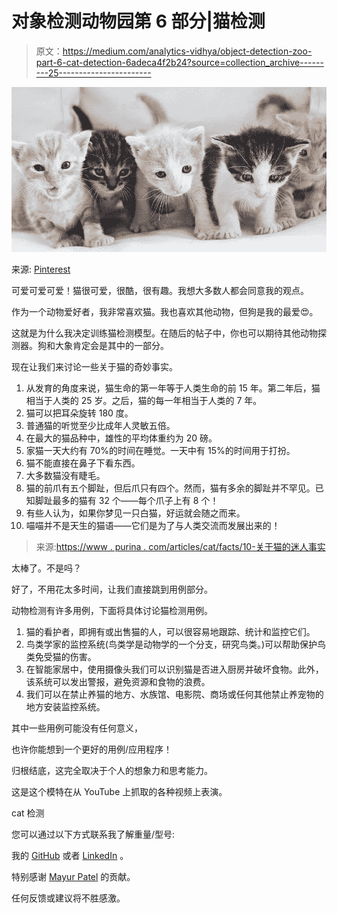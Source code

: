 # 对象检测动物园第 6 部分|猫检测

> 原文：<https://medium.com/analytics-vidhya/object-detection-zoo-part-6-cat-detection-6adeca4f2b24?source=collection_archive---------25----------------------->

![](img/646941433144298223041eb26ca5086e.png)

来源: [Pinterest](https://www.pinterest.co.uk/)

可爱可爱可爱！猫很可爱，很酷，很有趣。我想大多数人都会同意我的观点。

作为一个动物爱好者，我非常喜欢猫。我也喜欢其他动物，但狗是我的最爱😍。

这就是为什么我决定训练猫检测模型。在随后的帖子中，你也可以期待其他动物探测器。狗和大象肯定会是其中的一部分。

现在让我们来讨论一些关于猫的奇妙事实。

1.  从发育的角度来说，猫生命的第一年等于人类生命的前 15 年。第二年后，猫相当于人类的 25 岁。之后，猫的每一年相当于人类的 7 年。
2.  猫可以把耳朵旋转 180 度。
3.  普通猫的听觉至少比成年人灵敏五倍。
4.  在最大的猫品种中，雄性的平均体重约为 20 磅。
5.  家猫一天大约有 70%的时间在睡觉。一天中有 15%的时间用于打扮。
6.  猫不能直接在鼻子下看东西。
7.  大多数猫没有睫毛。
8.  猫的前爪有五个脚趾，但后爪只有四个。然而，猫有多余的脚趾并不罕见。已知脚趾最多的猫有 32 个——每个爪子上有 8 个！
9.  有些人认为，如果你梦见一只白猫，好运就会随之而来。
10.  喵喵并不是天生的猫语——它们是为了与人类交流而发展出来的！

> 来源:[https://www . purina . com/articles/cat/facts/10-关于猫的迷人事实](https://www.purina.com/articles/cat/facts/10-fascinating-facts-about-cats)

太棒了。不是吗？

好了，不用花太多时间，让我们直接跳到用例部分。

动物检测有许多用例，下面将具体讨论猫检测用例。

1.  猫的看护者，即拥有或出售猫的人，可以很容易地跟踪、统计和监控它们。
2.  鸟类学家的监控系统(鸟类学是动物学的一个分支，研究鸟类。)可以帮助保护鸟类免受猫的伤害。
3.  在智能家居中，使用摄像头我们可以识别猫是否进入厨房并破坏食物。此外，该系统可以发出警报，避免资源和食物的浪费。
4.  我们可以在禁止养猫的地方、水族馆、电影院、商场或任何其他禁止养宠物的地方安装监控系统。

其中一些用例可能没有任何意义，

也许你能想到一个更好的用例/应用程序！

归根结底，这完全取决于个人的想象力和思考能力。

这是这个模特在从 YouTube 上抓取的各种视频上表演。

cat 检测

您可以通过以下方式联系我了解重量/型号:

我的 [GitHub](https://github.com/mihir135) 或者 [LinkedIn](https://www.linkedin.com/in/mihir-rajput/) 。

特别感谢 [Mayur Patel](https://medium.com/u/52e4be8e717a?source=post_page-----6adeca4f2b24--------------------------------) 的贡献。

任何反馈或建议将不胜感激。